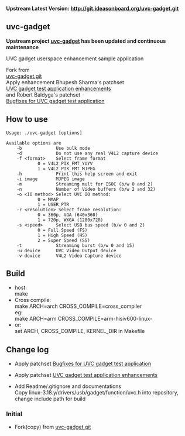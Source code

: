 **Upstream Latest Version: http://git.ideasonboard.org/uvc-gadget.git**

## uvc-gadget

**Upstream project [uvc-gadget](http://git.ideasonboard.org/uvc-gadget.git) has been updated and continuous maintenance**

UVC gadget userspace enhancement sample application

Fork from  
[uvc-gadget.git](http://git.ideasonboard.org/uvc-gadget.git)  
Apply enhancement Bhupesh Sharma's patchset  
[UVC gadget test application enhancements](https://www.spinics.net/lists/linux-usb/msg84376.html)  
and Robert Baldyga's patchset  
[Bugfixes for UVC gadget test application](https://www.spinics.net/lists/linux-usb/msg99220.html)  

## How to use

    Usage: ./uvc-gadget [options]
    
    Available options are
        -b             Use bulk mode
        -d             Do not use any real V4L2 capture device
        -f <format>    Select frame format
                0 = V4L2_PIX_FMT_YUYV
                1 = V4L2_PIX_FMT_MJPEG
        -h             Print this help screen and exit
        -i image       MJPEG image
        -m             Streaming mult for ISOC (b/w 0 and 2)
        -n             Number of Video buffers (b/w 2 and 32)
        -o <IO method> Select UVC IO method:
                0 = MMAP
                1 = USER_PTR
        -r <resolution> Select frame resolution:
                0 = 360p, VGA (640x360)
                1 = 720p, WXGA (1280x720)
        -s <speed>     Select USB bus speed (b/w 0 and 2)
                0 = Full Speed (FS)
                1 = High Speed (HS)
                2 = Super Speed (SS)
        -t             Streaming burst (b/w 0 and 15)
        -u device      UVC Video Output device
        -v device      V4L2 Video Capture device

## Build  

- host:  
    make
- Cross compile:  
    make ARCH=arch CROSS_COMPILE=cross_compiler  
    eg:  
    make ARCH=arm CROSS_COMPILE=arm-hisiv600-linux-  
- or:  
    set ARCH, CROSS_COMPILE, KERNEL_DIR in Makefile

## Change log

- Apply patchset [Bugfixes for UVC gadget test application](https://www.spinics.net/lists/linux-usb/msg99220.html)  

- Apply patchset [UVC gadget test application enhancements](https://www.spinics.net/lists/linux-usb/msg84376.html)  

- Add Readme/.gitignore and documentations  
  Copy linux-3.18.y/drivers/usb/gadget/function/uvc.h into repository, change include path for build

### Initial

- Fork(copy) from [uvc-gadget.git](http://git.ideasonboard.org/uvc-gadget.git)
